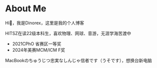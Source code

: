 # About Me

Hi👋，我是Dinorex，这里是我的个人博客

HITSZ在读22级本科生，喜欢物理、网球、音游，无涯学海苦渡中

- 2021CPhO 省赛区一等奖
- 2024年美赛MCM/ICM F奖

MacBookのちゅうじつ忠実なしんじゃ信者です（うそです），想换台新电脑